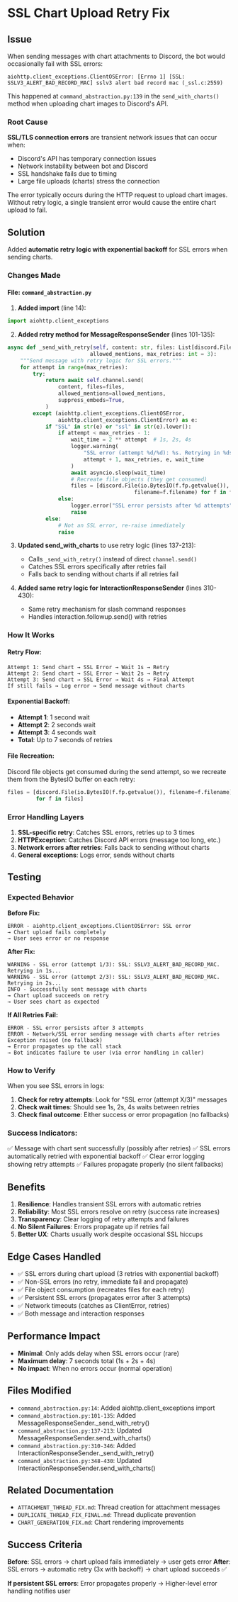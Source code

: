 # SSL Chart Upload Retry Fix

## Issue

When sending messages with chart attachments to Discord, the bot would occasionally fail with SSL errors:

```
aiohttp.client_exceptions.ClientOSError: [Errno 1] [SSL: SSLV3_ALERT_BAD_RECORD_MAC] sslv3 alert bad record mac (_ssl.c:2559)
```

This happened at `command_abstraction.py:139` in the `send_with_charts()` method when uploading chart images to Discord's API.

### Root Cause

**SSL/TLS connection errors** are transient network issues that can occur when:
- Discord's API has temporary connection issues
- Network instability between bot and Discord
- SSL handshake fails due to timing
- Large file uploads (charts) stress the connection

The error typically occurs during the HTTP request to upload chart images. Without retry logic, a single transient error would cause the entire chart upload to fail.

## Solution

Added **automatic retry logic with exponential backoff** for SSL errors when sending charts.

### Changes Made

#### File: `command_abstraction.py`

1. **Added import** (line 14):
```python
import aiohttp.client_exceptions
```

2. **Added retry method for MessageResponseSender** (lines 101-135):
```python
async def _send_with_retry(self, content: str, files: List[discord.File],
                          allowed_mentions, max_retries: int = 3):
    """Send message with retry logic for SSL errors."""
    for attempt in range(max_retries):
        try:
            return await self.channel.send(
                content, files=files,
                allowed_mentions=allowed_mentions,
                suppress_embeds=True,
            )
        except (aiohttp.client_exceptions.ClientOSError,
                aiohttp.client_exceptions.ClientError) as e:
            if "SSL" in str(e) or "ssl" in str(e).lower():
                if attempt < max_retries - 1:
                    wait_time = 2 ** attempt  # 1s, 2s, 4s
                    logger.warning(
                        "SSL error (attempt %d/%d): %s. Retrying in %ds...",
                        attempt + 1, max_retries, e, wait_time
                    )
                    await asyncio.sleep(wait_time)
                    # Recreate file objects (they get consumed)
                    files = [discord.File(io.BytesIO(f.fp.getvalue()),
                                        filename=f.filename) for f in files]
                else:
                    logger.error("SSL error persists after %d attempts", max_retries)
                    raise
            else:
                # Not an SSL error, re-raise immediately
                raise
```

3. **Updated send_with_charts** to use retry logic (lines 137-213):
   - Calls `_send_with_retry()` instead of direct `channel.send()`
   - Catches SSL errors specifically after retries fail
   - Falls back to sending without charts if all retries fail

4. **Added same retry logic for InteractionResponseSender** (lines 310-430):
   - Same retry mechanism for slash command responses
   - Handles interaction.followup.send() with retries

### How It Works

#### Retry Flow:

```
Attempt 1: Send chart → SSL Error → Wait 1s → Retry
Attempt 2: Send chart → SSL Error → Wait 2s → Retry
Attempt 3: Send chart → SSL Error → Wait 4s → Final Attempt
If still fails → Log error → Send message without charts
```

#### Exponential Backoff:

- **Attempt 1**: 1 second wait
- **Attempt 2**: 2 seconds wait
- **Attempt 3**: 4 seconds wait
- **Total**: Up to 7 seconds of retries

#### File Recreation:

Discord file objects get consumed during the send attempt, so we recreate them from the BytesIO buffer on each retry:

```python
files = [discord.File(io.BytesIO(f.fp.getvalue()), filename=f.filename)
         for f in files]
```

### Error Handling Layers

1. **SSL-specific retry**: Catches SSL errors, retries up to 3 times
2. **HTTPException**: Catches Discord API errors (message too long, etc.)
3. **Network errors after retries**: Falls back to sending without charts
4. **General exceptions**: Logs error, sends without charts

## Testing

### Expected Behavior

**Before Fix:**
```
ERROR - aiohttp.client_exceptions.ClientOSError: SSL error
→ Chart upload fails completely
→ User sees error or no response
```

**After Fix:**
```
WARNING - SSL error (attempt 1/3): SSL: SSLV3_ALERT_BAD_RECORD_MAC. Retrying in 1s...
WARNING - SSL error (attempt 2/3): SSL: SSLV3_ALERT_BAD_RECORD_MAC. Retrying in 2s...
INFO - Successfully sent message with charts
→ Chart upload succeeds on retry
→ User sees chart as expected
```

**If All Retries Fail:**
```
ERROR - SSL error persists after 3 attempts
ERROR - Network/SSL error sending message with charts after retries
Exception raised (no fallback)
→ Error propagates up the call stack
→ Bot indicates failure to user (via error handling in caller)
```

### How to Verify

When you see SSL errors in logs:

1. **Check for retry attempts**: Look for "SSL error (attempt X/3)" messages
2. **Check wait times**: Should see 1s, 2s, 4s waits between retries
3. **Check final outcome**: Either success or error propagation (no fallbacks)

### Success Indicators:

✅ Message with chart sent successfully (possibly after retries)
✅ SSL errors automatically retried with exponential backoff
✅ Clear error logging showing retry attempts
✅ Failures propagate properly (no silent fallbacks)

## Benefits

1. **Resilience**: Handles transient SSL errors with automatic retries
2. **Reliability**: Most SSL errors resolve on retry (success rate increases)
3. **Transparency**: Clear logging of retry attempts and failures
4. **No Silent Failures**: Errors propagate up if retries fail
5. **Better UX**: Charts usually work despite occasional SSL hiccups

## Edge Cases Handled

- ✅ SSL errors during chart upload (3 retries with exponential backoff)
- ✅ Non-SSL errors (no retry, immediate fail and propagate)
- ✅ File object consumption (recreates files for each retry)
- ✅ Persistent SSL errors (propagates error after 3 attempts)
- ✅ Network timeouts (catches as ClientError, retries)
- ✅ Both message and interaction responses

## Performance Impact

- **Minimal**: Only adds delay when SSL errors occur (rare)
- **Maximum delay**: 7 seconds total (1s + 2s + 4s)
- **No impact**: When no errors occur (normal operation)

## Files Modified

- `command_abstraction.py:14`: Added aiohttp.client_exceptions import
- `command_abstraction.py:101-135`: Added MessageResponseSender._send_with_retry()
- `command_abstraction.py:137-213`: Updated MessageResponseSender.send_with_charts()
- `command_abstraction.py:310-346`: Added InteractionResponseSender._send_with_retry()
- `command_abstraction.py:348-430`: Updated InteractionResponseSender.send_with_charts()

## Related Documentation

- `ATTACHMENT_THREAD_FIX.md`: Thread creation for attachment messages
- `DUPLICATE_THREAD_FIX_FINAL.md`: Thread duplicate prevention
- `CHART_GENERATION_FIX.md`: Chart rendering improvements

## Success Criteria

**Before**: SSL errors → chart upload fails immediately → user gets error
**After**: SSL errors → automatic retry (3x with backoff) → chart upload succeeds ✅

**If persistent SSL errors**: Error propagates properly → Higher-level error handling notifies user
